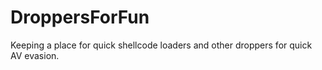 # DroppersForFun
Keeping a place for quick shellcode loaders and other droppers for quick AV evasion. 
